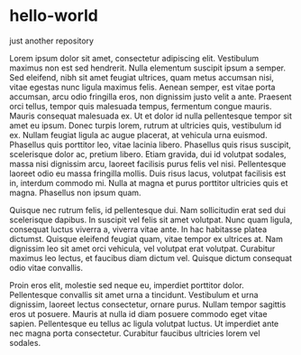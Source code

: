 # hello-world
just another repository


Lorem ipsum dolor sit amet, consectetur adipiscing elit. Vestibulum maximus non est sed hendrerit. Nulla elementum suscipit ipsum a semper. Sed eleifend, nibh sit amet feugiat ultrices, quam metus accumsan nisi, vitae egestas nunc ligula maximus felis. Aenean semper, est vitae porta accumsan, arcu odio fringilla eros, non dignissim justo velit a ante. Praesent orci tellus, tempor quis malesuada tempus, fermentum congue mauris. Mauris consequat malesuada ex. Ut et dolor id nulla pellentesque tempor sit amet eu ipsum. Donec turpis lorem, rutrum at ultricies quis, vestibulum id ex. Nullam feugiat ligula ac augue placerat, at vehicula urna euismod. Phasellus quis porttitor leo, vitae lacinia libero. Phasellus quis risus suscipit, scelerisque dolor ac, pretium libero. Etiam gravida, dui id volutpat sodales, massa nisi dignissim arcu, laoreet facilisis purus felis vel nisi. Pellentesque laoreet odio eu massa fringilla mollis. Duis risus lacus, volutpat facilisis est in, interdum commodo mi. Nulla at magna et purus porttitor ultricies quis et magna. Phasellus non ipsum quam.

Quisque nec rutrum felis, id pellentesque dui. Nam sollicitudin erat sed dui scelerisque dapibus. In suscipit vel felis sit amet volutpat. Nunc quam ligula, consequat luctus viverra a, viverra vitae ante. In hac habitasse platea dictumst. Quisque eleifend feugiat quam, vitae tempor ex ultrices at. Nam dignissim leo sit amet orci vehicula, vel volutpat erat volutpat. Curabitur maximus leo lectus, et faucibus diam dictum vel. Quisque dictum consequat odio vitae convallis.

Proin eros elit, molestie sed neque eu, imperdiet porttitor dolor. Pellentesque convallis sit amet urna a tincidunt. Vestibulum et urna dignissim, laoreet lectus consectetur, ornare purus. Nullam tempor sagittis eros ut posuere. Mauris at nulla id diam posuere commodo eget vitae sapien. Pellentesque eu tellus ac ligula volutpat luctus. Ut imperdiet ante nec magna porta consectetur. Curabitur faucibus ultricies lorem vel sodales.
